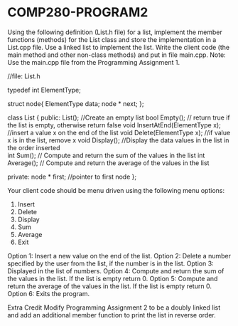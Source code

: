 # COMP280-PROGRAM2

Using the following definition (List.h file) for a list, implement the member functions (methods) for the List class and store the implementation in a List.cpp file.  Use a linked list to implement the list. Write the client code (the main method and other non-class methods) and put in file main.cpp. 
Note:  Use the main.cpp file from the Programming Assignment 1.

//file: List.h 

typedef int ElementType;

struct node{
	ElementType data;
	node * next;
};

class List
{
 public: 
   List(); //Create an empty list
   bool Empty(); // return true if the list is empty, otherwise return false
   void InsertAtEnd(ElementType x); //insert a value x on the end of the list
   void Delete(ElementType x); //if value x is in the list, remove x
   void Display(); //Display the data values in the list in the order inserted	
   int Sum(); // Compute and return the sum of the values in the list
   int Average(); // Compute and return the average of the values in the list

 private:
	node * first; //pointer to first node
};

Your client code should be menu driven using the following menu options:
1.	Insert
2.	Delete
3.	Display
4.	Sum
5.	Average
6.	Exit

Option 1: Insert a new value on the end of the list. 
Option 2: Delete a number specified by the user from the list, if the number is in the list.
Option 3: Displayed in the list of numbers.
Option 4: Compute and return the sum of the values in the list. If the list is empty return 0.
Option 5: Compute and return the average of the values in the list. If the list is empty return 0.
Option 6: Exits the program.

Extra Credit
Modify Programming Assignment 2 to be a doubly linked list and add an additional member function to print the list in reverse order.

